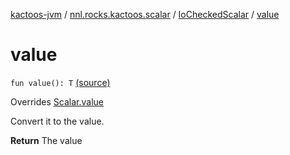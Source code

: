 [kactoos-jvm](../../index.md) / [nnl.rocks.kactoos.scalar](../index.md) / [IoCheckedScalar](index.md) / [value](.)

# value

`fun value(): T` [(source)](https://github.com/neonailol/kactoos/blob/master/kactoos-jvm/src/main/kotlin/nnl/rocks/kactoos/scalar/IoCheckedScalar.kt#L27)

Overrides [Scalar.value](../../nnl.rocks.kactoos/-scalar/value.md)

Convert it to the value.

**Return**
The value

